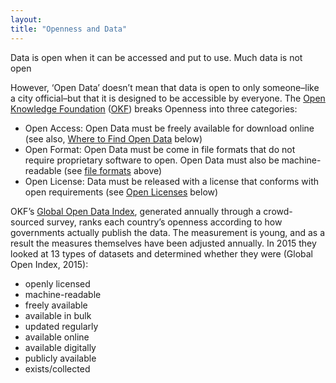 ```yaml
---
layout:
title: "Openness and Data"
---
```


Data is open when it can be accessed and put to use. Much data is not open

However, ‘Open Data’ doesn’t mean that data is open to only someone–like a city official–but that it is designed to be accessible by everyone. The [Open Knowledge Foundation](https://okfn.org/) ([OKF](https://okfn.org/)) breaks Openness into three categories:

- Open Access: Open Data must be freely available for download online (see also, [Where to Find Open Data](#) below)
- Open Format: Open Data must be come in file formats that do not require proprietary software to open. Open Data must also be machine-readable (see [file formats](#) above)
- Open License: Data must be released with a license that conforms with open requirements (see [Open Licenses](#) below)

OKF’s [Global Open Data Index](http://index.okfn.org/), generated annually through a crowd-sourced survey, ranks each country’s openness according to how governments actually publish the data. The measurement is young, and as a result the measures themselves have been adjusted annually. In 2015 they looked at 13 types of datasets and determined whether they were (Global Open Index, 2015):

- openly licensed
- machine-readable
- freely available
- available in bulk
- updated regularly
- available online
- available digitally
- publicly available
- exists/collected
